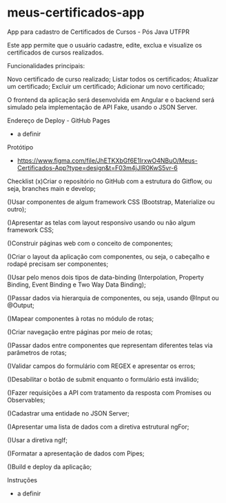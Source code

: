 # meus-certificados-app
App para cadastro de Certificados de Cursos - Pós Java UTFPR

Este app permite que o usuário cadastre, edite, exclua e visualize os certificados de cursos realizados. 

Funcionalidades principais:

Novo certificado de curso realizado;
Listar todos os certificados;
Atualizar um certificado;
Excluir um certificado;
Adicionar um novo certificado;


O frontend da aplicação será desenvolvida em Angular e o backend será simulado pela implementação de API Fake, usando o JSON Server.

Endereço de Deploy - GitHub Pages
* a definir 

Protótipo
* https://www.figma.com/file/JhETKXbGf6E1IrxwO4NBuO/Meus-Certificados-App?type=design&t=F03m4jJIR0KwS5vr-6

Checklist
(x)Criar o repositório no GitHub com a estrutura do Gitflow, ou seja, branches main e develop;      

()Usar componentes de algum framework CSS (Bootstrap, Materialize ou outro);      

()Apresentar as telas com layout responsivo usando ou não algum framework CSS;

()Construir páginas web com o conceito de componentes;

()Criar o layout da aplicação com componentes, ou seja, o cabeçalho e rodapé precisam ser componentes;

()Usar pelo menos dois tipos de data-binding (Interpolation, Property Binding, Event Binding e Two Way Data Binding);

()Passar dados via hierarquia de componentes, ou seja, usando @Input ou @Output;

()Mapear componentes à rotas no módulo de rotas;

()Criar navegação entre páginas por meio de rotas;

()Passar dados entre componentes que representam diferentes telas via parâmetros de rotas;

()Validar campos do formulário com REGEX e apresentar os erros;

()Desabilitar o botão de submit enquanto o formulário está inválido;

()Fazer requisições a API com tratamento da resposta com Promises ou Observables;

()Cadastrar uma entidade no JSON Server;

()Apresentar uma lista de dados com a diretiva estrutural ngFor;

()Usar a diretiva ngIf; 

()Formatar a apresentação de dados com Pipes;   

()Build e deploy da aplicação;


Instruções
* a definir 
